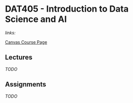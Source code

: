 # DAT405 - Introduction to Data Science and AI

_links:_

[Canvas Course Page](https://chalmers.instructure.com/courses/10918)

## Lectures

_TODO_

## Assignments

_TODO_
